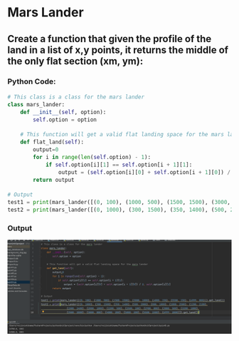 # Mars Lander 
## Create a function that given the profile of the land in a list of x,y points, it returns the middle of the only flat section (xm, ym):


### Python Code:

```.py
# This class is a class for the mars lander
class mars_lander:
    def __init__(self, option):
        self.option = option

    # This function will get a valid flat landing space for the mars lander
    def flat_land(self):
        output=0
        for i in range(len(self.option) - 1):
            if self.option[i][1] == self.option[i + 1][1]:
                output = (self.option[i][0] + self.option[i + 1][0]) / 2, self.option[i][1]
        return output
    
# Output
test1 = print(mars_lander([(0, 100), (1000, 500), (1500, 1500), (3000, 1000), (4000, 150), (5500, 150), (6999, 800)]).flat_land())
test2 = print(mars_lander([(0, 1000), (300, 1500), (350, 1400), (500, 2000), (800, 1800), (1000, 2500), (1200, 2100), (1500, 2400), (2000, 1000), (2200, 500), (2500, 100), (2900, 800), (3000, 500), (3200, 1000),(3500, 2000), (3800, 800), (4000, 200), (5000, 200), (5500, 1500), (6999, 2800)]).flat_land())
```

### Output

![](quiz48out.png)
